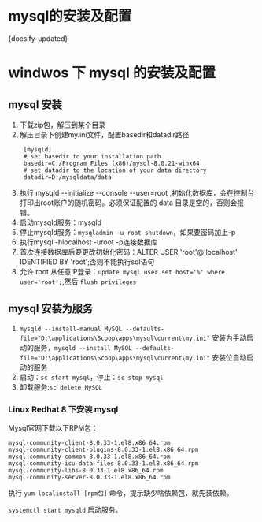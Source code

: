 # mysql的安装及配置
{docsify-updated}

# windwos 下 mysql 的安装及配置

## mysql 安装
1. 下载zip包，解压到某个目录
2. 解压目录下创建my.ini文件，配置basedir和datadir路径
   ```
    [mysqld]
    # set basedir to your installation path
    basedir=C:/Program Files (x86)/mysql-8.0.21-winx64
    # set datadir to the location of your data directory
    datadir=D:/mysqldata/data
    ```
3. 执行 mysqld --initialize --console --user=root ,初始化数据库，会在控制台打印出root账户的随机密码。必须保证配置的 data 目录是空的，否则会报错。
4. 启动mysqld服务：mysqld
5. 停止mysqld服务：`mysqladmin -u root shutdown`，如果要密码加上-p
6. 执行mysql -hlocalhost -uroot -p连接数据库
7. 首次连接数据库后要更改初始化密码：ALTER USER 'root'@'localhost' IDENTIFIED BY 'root';否则不能执行sql语句
8. 允许 root 从任意IP登录：`update mysql.user set host='%' where user='root';`,然后 `flush privileges`

## mysql 安装为服务
1. `mysqld --install-manual MySQL --defaults-file="D:\applications\Scoop\apps\mysql\current\my.ini"` 安装为手动启动的服务，`mysqld --install MySQL --defaults-file="D:\applications\Scoop\apps\mysql\current\my.ini"` 安装位自动启动的服务
2. 启动：`sc start mysql`，停止：`sc stop mysql`
2. 卸载服务:`sc delete MySQL`

### Linux Redhat 8  下安装 mysql
Mysql官网下载以下RPM包：
```
mysql-community-client-8.0.33-1.el8.x86_64.rpm
mysql-community-client-plugins-8.0.33-1.el8.x86_64.rpm
mysql-community-common-8.0.33-1.el8.x86_64.rpm
mysql-community-icu-data-files-8.0.33-1.el8.x86_64.rpm
mysql-community-libs-8.0.33-1.el8.x86_64.rpm
mysql-community-server-8.0.33-1.el8.x86_64.rpm
```
执行 `yum localinstall [rpm包]` 命令，提示缺少啥依赖包，就先装依赖。

`systemctl start mysqld` 启动服务。
